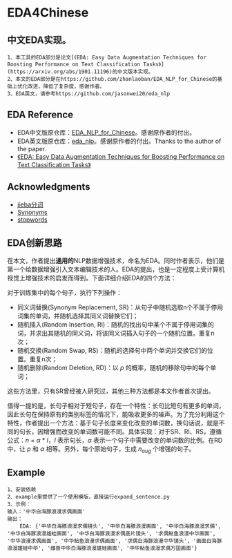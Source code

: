 # EDA4Chinese

## 中文EDA实现。
    1、本工具的EDA部分是论文[《EDA: Easy Data Augmentation Techniques for Boosting Performance on Text Classification Tasks》](https://arxiv.org/abs/1901.11196)的中文版本实现。  
    2、本文的EDA部分是在https://github.com/zhanlaoban/EDA_NLP_for_Chinese的基础上优化改进，降低了复杂度，感谢作者。
    3、EDA英文，请参考https://github.com/jasonwei20/eda_nlp
    

## EDA Reference

- EDA中文版原仓库：[EDA_NLP_for_Chinese](https://github.com/zhanlaoban/EDA_NLP_for_Chinese)。感谢原作者的付出。
- EDA英文版原仓库：[eda_nlp](https://github.com/jasonwei20/eda_nlp)。感谢原作者的付出。Thanks to the author of the paper.
- [《EDA: Easy Data Augmentation Techniques for Boosting Performance on Text Classification Tasks》](https://arxiv.org/abs/1901.11196)

## Acknowledgments

- [jieba分词](https://github.com/fxsjy/jieba)
- [Synonyms](https://github.com/huyingxi/Synonyms)
- [stopwords](https://github.com/goto456/stopwords)


## EDA创新思路

在本文，作者提出**通用的**NLP数据增强技术，命名为EDA。同时作者表示，他们是第一个给数据增强引入文本编辑技术的人。EDA的提出，也是一定程度上受计算机视觉上增强技术的启发而得到。下面详细介绍EDA的四个方法：

对于训练集中的每个句子，执行下列操作：

- 同义词替换(Synonym Replacement, SR)：从句子中随机选取n个不属于停用词集的单词，并随机选择其同义词替换它们；
- 随机插入(Random Insertion, RI)：随机的找出句中某个不属于停用词集的词，并求出其随机的同义词，将该同义词插入句子的一个随机位置。重复n次；
- 随机交换(Random Swap, RS)：随机的选择句中两个单词并交换它们的位置。重复n次；
- 随机删除(Random Deletion, RD)：以 $p$ 的概率，随机的移除句中的每个单词；

这些方法里，只有SR曾经被人研究过，其他三种方法都是本文作者首次提出。

值得一提的是，长句子相对于短句子，存在一个特性：长句比短句有更多的单词，因此长句在保持原有的类别标签的情况下，能吸收更多的噪声。为了充分利用这个特性，作者提出一个方法：基于句子长度来变化改变的单词数，换句话说，就是不同的句长，因增强而改变的单词数可能不同。具体实现：对于SR、RI、RS，遵循公式：$n$ = $\alpha$ * $l$，$l$ 表示句长，$\alpha$ 表示一个句子中需要改变的单词数的比例。在RD中，让 $p$ 和 $\alpha$ 相等。另外，每个原始句子，生成 $n_{aug}$ 个增强的句子。


## Example

    1、安装依赖
    2、example里提供了一个使用模版，直接运行expand_sentence.py
    3、示例：
    输入：'中华白海豚浪漫求偶画面'
    输出：
        EDA: {'中华白海豚浪漫求偶镜头', '中华白海豚浪漫画面', '中华白海豚浪漫求偶', '中华白海豚浪漫雄蛙画面', '中华白海豚浪漫求偶底片镜头', '求偶鲇鱼浪漫中华画面', '中华浪漫求偶画面', '中华鲇鱼浪漫求偶画面', '求偶白海豚浪漫中华镜头', '画面白海豚浪漫雄蛙中华', '雌兽中华白海豚浪漫雄蛙画面', '中华鲇鱼浪漫求偶万国画面'}
        